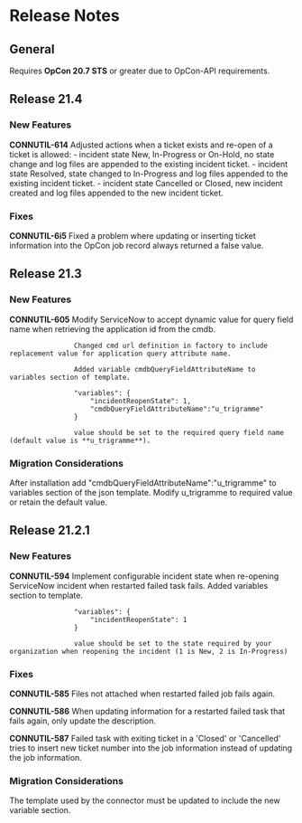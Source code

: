 # Release Notes 

## General

Requires **OpCon 20.7 STS** or greater due to OpCon-API requirements.

## Release 21.4

### New Features

**CONNUTIL-614**
                    Adjusted actions when a ticket exists and re-open of a ticket is allowed:
					- incident state New, In-Progress or On-Hold, no state change and log files are appended to the existing incident ticket.
					- incident state Resolved, state changed to In-Progress and log files appended to the existing incident ticket.
					- incident state Cancelled or Closed, new incident created and log files appended to the new incident ticket.

### Fixes

**CONNUTIL-6i5**
                    Fixed a problem where updating or inserting ticket information into the OpCon job record always returned a false value.
					
## Release 21.3

### New Features

**CONNUTIL-605**
                    Modify ServiceNow to accept dynamic value for query field name when retrieving the application id from the cmdb.
					
					Changed cmd url definition in factory to include replacement value for application query attribute name.   

					Added variable cmdbQueryFieldAttributeName to variables section of template.

					"variables": {
						"incidentReopenState": 1,
						"cmdbQueryFieldAttributeName":"u_trigramme"
					}

					value should be set to the required query field name (default value is **u_trigramme**).

### Migration Considerations
After installation add "cmdbQueryFieldAttributeName":"u_trigramme" to variables section of the json template.
Modify u_trigramme to required value or retain the default value.

## Release 21.2.1

### New Features

**CONNUTIL-594**
                    Implement configurable incident state when re-opening ServiceNow incident when restarted failed task fails.
					Added variables section to template.

					"variables": {
						"incidentReopenState": 1
					}					  	    

					value should be set to the state required by your organization when reopening the incident (1 is New, 2 is In-Progress)
### Fixes

**CONNUTIL-585**
                    Files not attached when restarted failed job fails again.

**CONNUTIL-586**
                    When updating information for a restarted failed task that fails again, only update the description.	

**CONNUTIL-587**
                    Failed task with exiting ticket in a 'Closed' or 'Cancelled' tries to insert new ticket number into the job information instead of updating the job information.	


### Migration Considerations
The template used by the connector must be updated to include the new variable section.

